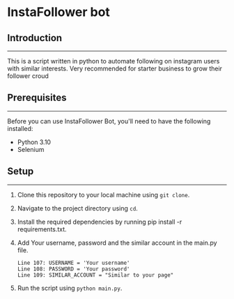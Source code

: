# InstaFollower bot


## Introduction

-----------------------------------


This is a script written in python to automate following on instagram users with similar interests.
Very recommended for starter business to grow their follower croud


## Prerequisites

-----------------------------------
Before you can use InstaFollower Bot, you'll need to have the following installed:
- Python 3.10
- Selenium

## Setup

-----------------------------------

1. Clone this repository to your local machine using `git clone`.
2. Navigate to the project directory using `cd`.
3. Install the required dependencies by running pip install -r requirements.txt.
4. Add Your username, password and the similar account in the main.py file.
      
       Line 107: USERNAME = 'Your username'
       Line 108: PASSWORD = 'Your password'
       Line 109: SIMILAR_ACCOUNT = "Similar to your page"


5. Run the script using `python main.py`.